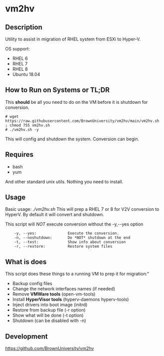 # vm2hv

## Description

Utility to assist in migration of RHEL system from ESXi to Hyper-V. 

OS support:
* RHEL 6
* RHEL 7
* RHEL 8
* Ubuntu 18.04

## How to Run on Systems or TL;DR

This **should** be all you need to do on the VM before it is shutdown for conversion.

```
# wget https://raw.githubusercontent.com/BrownUniversity/vm2hv/main/vm2hv.sh ; chmod 755 vm2hv.sh
# ./vm2hv.sh -y
```
This will config and shutdown the system. Conversion can begin.

## Requires

* bash
* yum

And other standard unix utils. Nothing you need to install.

## Usage

Basic usage: *./vm2hv.sh*
This will prep a RHEL 7 or 8 for V2V conversion
to HyperV. By default it will convert and shutdown.

This script will *NOT* execute conversion without the -y,--yes option

        -y, --yes:              Execute the conversion.
        -n, --noshutdown:       Do *NOT* shutdown at the end
        -t, --test:             Show info about conversion
        -r, --restore:          Restore system files

## What is does

This script does these things to a running VM to prep it for migration:"
* Backup config files
* Change the network interfaces names (if needed)
* Remove **VMWare tools** (open-vm-tools)
* Install **HyperVisor tools** (hyperv-daemons hyperv-tools)
* Inject drivers into boot image (initrd)
* Restore from backup file (-r option)
* Show what will be done (-t option)
* Shutdown (can be disabled with -n)

## Development

https://github.com/BrownUniversity/vm2hv